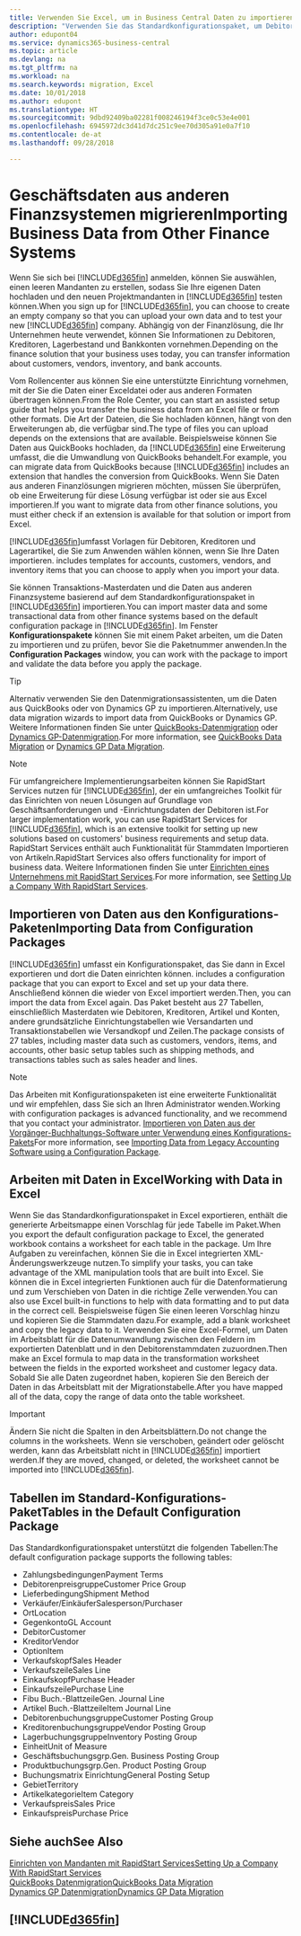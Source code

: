```yaml
---
title: Verwenden Sie Excel, um in Business Central Daten zu importieren | Microsoft Docs
description: "Verwenden Sie das Standardkonfigurationspaket, um Debitorendaten in Excel hinzuzufügen und Daten nach Business Central zu importieren."
author: edupont04
ms.service: dynamics365-business-central
ms.topic: article
ms.devlang: na
ms.tgt_pltfrm: na
ms.workload: na
ms.search.keywords: migration, Excel
ms.date: 10/01/2018
ms.author: edupont
ms.translationtype: HT
ms.sourcegitcommit: 9dbd92409ba02281f008246194f3ce0c53e4e001
ms.openlocfilehash: 6945972dc3d41d7dc251c9ee70d305a91e0a7f10
ms.contentlocale: de-at
ms.lasthandoff: 09/28/2018

---
```

# <a name="importing-business-data-from-other-finance-systems"></a><span data-ttu-id="981c3-103">Geschäftsdaten aus anderen Finanzsystemen migrieren</span><span class="sxs-lookup"><span data-stu-id="981c3-103">Importing Business Data from Other Finance Systems</span></span>
<span data-ttu-id="981c3-104">Wenn Sie sich bei [!INCLUDE[d365fin](includes/d365fin_md.md)] anmelden, können Sie auswählen, einen leeren Mandanten zu erstellen, sodass Sie Ihre eigenen Daten hochladen und den neuen Projektmandanten in [!INCLUDE[d365fin](includes/d365fin_md.md)] testen können.</span><span class="sxs-lookup"><span data-stu-id="981c3-104">When you sign up for [!INCLUDE[d365fin](includes/d365fin_md.md)], you can choose to create an empty company so that you can upload your own data and to test your new [!INCLUDE[d365fin](includes/d365fin_md.md)] company.</span></span> <span data-ttu-id="981c3-105">Abhängig von der Finanzlösung, die Ihr Unternehmen heute verwendet, können Sie Informationen zu Debitoren, Kreditoren, Lagerbestand und Bankkonten vornehmen.</span><span class="sxs-lookup"><span data-stu-id="981c3-105">Depending on the finance solution that your business uses today, you can transfer information about customers, vendors, inventory, and bank accounts.</span></span>  

<span data-ttu-id="981c3-106">Vom Rollencenter aus können Sie eine unterstützte Einrichtung vornehmen, mit der Sie die Daten einer Exceldatei oder aus anderen Formaten übertragen können.</span><span class="sxs-lookup"><span data-stu-id="981c3-106">From the Role Center, you can start an assisted setup guide that helps you transfer the business data from an Excel file or from other formats.</span></span> <span data-ttu-id="981c3-107">Die Art der Dateien, die Sie hochladen können, hängt von den Erweiterungen ab, die verfügbar sind.</span><span class="sxs-lookup"><span data-stu-id="981c3-107">The type of files you can upload depends on the extensions that are available.</span></span> <span data-ttu-id="981c3-108">Beispielsweise können Sie Daten aus QuickBooks hochladen, da [!INCLUDE[d365fin](includes/d365fin_md.md)] eine Erweiterung umfasst, die die Umwandlung von QuickBooks behandelt.</span><span class="sxs-lookup"><span data-stu-id="981c3-108">For example, you can migrate data from QuickBooks because [!INCLUDE[d365fin](includes/d365fin_md.md)] includes an extension that handles the conversion from QuickBooks.</span></span> <span data-ttu-id="981c3-109">Wenn Sie Daten aus anderen Finanzlösungen migrieren möchten, müssen Sie überprüfen, ob eine Erweiterung für diese Lösung verfügbar ist oder sie aus Excel importieren.</span><span class="sxs-lookup"><span data-stu-id="981c3-109">If you want to migrate data from other finance solutions, you must either check if an extension is available for that solution or import from Excel.</span></span>  

[!INCLUDE[d365fin](includes/d365fin_md.md)]<span data-ttu-id="981c3-110">umfasst Vorlagen für Debitoren, Kreditoren und Lagerartikel, die Sie zum Anwenden wählen können, wenn Sie Ihre Daten importieren.</span><span class="sxs-lookup"><span data-stu-id="981c3-110"> includes templates for accounts, customers, vendors, and inventory items that you can choose to apply when you import your data.</span></span>

<span data-ttu-id="981c3-111">Sie können Transaktions-Masterdaten und die Daten aus anderen Finanzsysteme basierend auf dem Standardkonfigurationspaket in [!INCLUDE[d365fin](includes/d365fin_md.md)] importieren.</span><span class="sxs-lookup"><span data-stu-id="981c3-111">You can import master data and some transactional data from other finance systems based on the default configuration package in [!INCLUDE[d365fin](includes/d365fin_md.md)].</span></span> <span data-ttu-id="981c3-112">Im Fenster **Konfigurationspakete** können Sie mit einem Paket arbeiten, um die Daten zu importieren und zu prüfen, bevor Sie die Paketnummer anwenden.</span><span class="sxs-lookup"><span data-stu-id="981c3-112">In the **Configuration Packages** window, you can work with the package to import and validate the data before you apply the package.</span></span>  

> [!TIP]  
> <span data-ttu-id="981c3-113">Alternativ verwenden Sie den Datenmigrationsassistenten, um die Daten aus QuickBooks oder von Dynamics GP zu importieren.</span><span class="sxs-lookup"><span data-stu-id="981c3-113">Alternatively, use data migration wizards to import data from QuickBooks or Dynamics GP.</span></span> <span data-ttu-id="981c3-114">Weitere Informationen finden Sie unter [QuickBooks-Datenmigration](ui-extensions-quickbooks-data-migration.md) oder [Dynamics GP-Datenmigration](ui-extensions-dynamicsgp-data-migration.md).</span><span class="sxs-lookup"><span data-stu-id="981c3-114">For more information, see [QuickBooks Data Migration](ui-extensions-quickbooks-data-migration.md) or [Dynamics GP Data Migration](ui-extensions-dynamicsgp-data-migration.md).</span></span>

> [!NOTE]  
> <span data-ttu-id="981c3-115">Für umfangreichere Implementierungsarbeiten können Sie RapidStart Services nutzen für [!INCLUDE[d365fin](includes/d365fin_md.md)], der ein umfangreiches Toolkit für das Einrichten von neuen Lösungen auf Grundlage von Geschäftsanforderungen und -Einrichtungsdaten der Debitoren ist.</span><span class="sxs-lookup"><span data-stu-id="981c3-115">For larger implementation work, you can use RapidStart Services for [!INCLUDE[d365fin](includes/d365fin_md.md)], which is an extensive toolkit for setting up new solutions based on customers' business requirements and setup data.</span></span> <span data-ttu-id="981c3-116">RapidStart Services enthält auch Funktionalität für Stammdaten Importieren von Artikeln.</span><span class="sxs-lookup"><span data-stu-id="981c3-116">RapidStart Services also offers functionality for import of business data.</span></span> <span data-ttu-id="981c3-117">Weitere Informationen finden Sie unter [Einrichten eines Unternehmens mit RapidStart Services](admin-set-up-a-company-with-rapidstart.md).</span><span class="sxs-lookup"><span data-stu-id="981c3-117">For more information, see [Setting Up a Company With RapidStart Services](admin-set-up-a-company-with-rapidstart.md).</span></span>

## <a name="importing-data-from-configuration-packages"></a><span data-ttu-id="981c3-118">Importieren von Daten aus den Konfigurations-Paketen</span><span class="sxs-lookup"><span data-stu-id="981c3-118">Importing Data from Configuration Packages</span></span>
[!INCLUDE[d365fin](includes/d365fin_md.md)] <span data-ttu-id="981c3-119">umfasst ein Konfigurationspaket, das Sie dann in Excel exportieren und dort die Daten einrichten können.</span><span class="sxs-lookup"><span data-stu-id="981c3-119"> includes a configuration package that you can export to Excel and set up your data there.</span></span> <span data-ttu-id="981c3-120">Anschließend können die wieder von Excel importiert werden.</span><span class="sxs-lookup"><span data-stu-id="981c3-120">Then, you can import the data from Excel again.</span></span> <span data-ttu-id="981c3-121">Das Paket besteht aus 27 Tabellen, einschließlich Masterdaten wie Debitoren, Kreditoren, Artikel und Konten, andere grundsätzliche Einrichtungstabellen wie Versandarten und Transaktionstabellen wie Versandkopf und Zeilen.</span><span class="sxs-lookup"><span data-stu-id="981c3-121">The package consists of 27 tables, including master data such as customers, vendors, items, and accounts, other basic setup tables such as shipping methods, and transactions tables such as sales header and lines.</span></span>  

> [!NOTE]  
>   <span data-ttu-id="981c3-122">Das Arbeiten mit Konfigurationspaketen ist eine erweiterte Funktionalität und wir empfehlen, dass Sie sich an Ihren Administrator wenden.</span><span class="sxs-lookup"><span data-stu-id="981c3-122">Working with configuration packages is advanced functionality, and we recommend that you contact your administrator.</span></span> <span data-ttu-id="981c3-123">[Importieren von Daten aus der Vorgänger-Buchhaltungs-Software unter Verwendung eines Konfigurations-Pakets](across-import-data-configuration-packages.md)</span><span class="sxs-lookup"><span data-stu-id="981c3-123">For more information, see [Importing Data from Legacy Accounting Software using a Configuration Package](across-import-data-configuration-packages.md).</span></span>

## <a name="working-with-data-in-excel"></a><span data-ttu-id="981c3-124">Arbeiten mit Daten in Excel</span><span class="sxs-lookup"><span data-stu-id="981c3-124">Working with Data in Excel</span></span>
<span data-ttu-id="981c3-125">Wenn Sie das Standardkonfigurationspaket in Excel exportieren, enthält die generierte Arbeitsmappe einen Vorschlag für jede Tabelle im Paket.</span><span class="sxs-lookup"><span data-stu-id="981c3-125">When you export the default configuration package to Excel, the generated workbook contains a worksheet for each table in the package.</span></span> <span data-ttu-id="981c3-126">Um Ihre Aufgaben zu vereinfachen, können Sie die in Excel integrierten XML-Änderungswerkzeuge nutzen.</span><span class="sxs-lookup"><span data-stu-id="981c3-126">To simplify your tasks, you can take advantage of the XML manipulation tools that are built into Excel.</span></span> <span data-ttu-id="981c3-127">Sie können die in Excel integrierten Funktionen auch für die Datenformatierung und zum Verschieben von Daten in die richtige Zelle verwenden.</span><span class="sxs-lookup"><span data-stu-id="981c3-127">You can also use Excel built-in functions to help with data formatting and to put data in the correct cell.</span></span> <span data-ttu-id="981c3-128">Beispielsweise fügen Sie einen leeren Vorschlag hinzu und kopieren Sie die Stammdaten dazu.</span><span class="sxs-lookup"><span data-stu-id="981c3-128">For example, add a blank worksheet and copy the legacy data to it.</span></span> <span data-ttu-id="981c3-129">Verwenden Sie eine Excel-Formel, um Daten im Arbeitsblatt für die Datenumwandlung zwischen den Feldern im exportierten Datenblatt und in den Debitorenstammdaten zuzuordnen.</span><span class="sxs-lookup"><span data-stu-id="981c3-129">Then make an Excel formula to map data in the transformation worksheet between the fields in the exported worksheet and customer legacy data.</span></span> <span data-ttu-id="981c3-130">Sobald Sie alle Daten zugeordnet haben, kopieren Sie den Bereich der Daten in das Arbeitsblatt mit der Migrationstabelle.</span><span class="sxs-lookup"><span data-stu-id="981c3-130">After you have mapped all of the data, copy the range of data onto the table worksheet.</span></span>  

> [!IMPORTANT]  
>  <span data-ttu-id="981c3-131">Ändern Sie nicht die Spalten in den Arbeitsblättern.</span><span class="sxs-lookup"><span data-stu-id="981c3-131">Do not change the columns in the worksheets.</span></span> <span data-ttu-id="981c3-132">Wenn sie verschoben, geändert oder gelöscht werden, kann das Arbeitsblatt nicht in [!INCLUDE[d365fin](includes/d365fin_md.md)] importiert werden.</span><span class="sxs-lookup"><span data-stu-id="981c3-132">If they are moved, changed, or deleted, the worksheet cannot be imported into [!INCLUDE[d365fin](includes/d365fin_md.md)].</span></span>

## <a name="tables-in-the-default-configuration-package"></a><span data-ttu-id="981c3-133">Tabellen im Standard-Konfigurations-Paket</span><span class="sxs-lookup"><span data-stu-id="981c3-133">Tables in the Default Configuration Package</span></span>
<span data-ttu-id="981c3-134">Das Standardkonfigurationspaket unterstützt die folgenden Tabellen:</span><span class="sxs-lookup"><span data-stu-id="981c3-134">The default configuration package supports the following tables:</span></span>

-   <span data-ttu-id="981c3-135">Zahlungsbedingungen</span><span class="sxs-lookup"><span data-stu-id="981c3-135">Payment Terms</span></span>
-   <span data-ttu-id="981c3-136">Debitorenpreisgruppe</span><span class="sxs-lookup"><span data-stu-id="981c3-136">Customer Price Group</span></span>
-   <span data-ttu-id="981c3-137">Lieferbedingung</span><span class="sxs-lookup"><span data-stu-id="981c3-137">Shipment Method</span></span>
-   <span data-ttu-id="981c3-138">Verkäufer/Einkäufer</span><span class="sxs-lookup"><span data-stu-id="981c3-138">Salesperson/Purchaser</span></span>
-   <span data-ttu-id="981c3-139">Ort</span><span class="sxs-lookup"><span data-stu-id="981c3-139">Location</span></span>
-   <span data-ttu-id="981c3-140">Gegenkonto</span><span class="sxs-lookup"><span data-stu-id="981c3-140">GL Account</span></span>
-   <span data-ttu-id="981c3-141">Debitor</span><span class="sxs-lookup"><span data-stu-id="981c3-141">Customer</span></span>
-   <span data-ttu-id="981c3-142">Kreditor</span><span class="sxs-lookup"><span data-stu-id="981c3-142">Vendor</span></span>
-   <span data-ttu-id="981c3-143">Option</span><span class="sxs-lookup"><span data-stu-id="981c3-143">Item</span></span>
-   <span data-ttu-id="981c3-144">Verkaufskopf</span><span class="sxs-lookup"><span data-stu-id="981c3-144">Sales Header</span></span>
-   <span data-ttu-id="981c3-145">Verkaufszeile</span><span class="sxs-lookup"><span data-stu-id="981c3-145">Sales Line</span></span>
-   <span data-ttu-id="981c3-146">Einkaufskopf</span><span class="sxs-lookup"><span data-stu-id="981c3-146">Purchase Header</span></span>
-   <span data-ttu-id="981c3-147">Einkaufszeile</span><span class="sxs-lookup"><span data-stu-id="981c3-147">Purchase Line</span></span>
-   <span data-ttu-id="981c3-148">Fibu Buch.-Blattzeile</span><span class="sxs-lookup"><span data-stu-id="981c3-148">Gen. Journal Line</span></span>
-   <span data-ttu-id="981c3-149">Artikel Buch.-Blattzeile</span><span class="sxs-lookup"><span data-stu-id="981c3-149">Item Journal Line</span></span>
-   <span data-ttu-id="981c3-150">Debitorenbuchungsgruppe</span><span class="sxs-lookup"><span data-stu-id="981c3-150">Customer Posting Group</span></span>
-   <span data-ttu-id="981c3-151">Kreditorenbuchungsgruppe</span><span class="sxs-lookup"><span data-stu-id="981c3-151">Vendor Posting Group</span></span>
-   <span data-ttu-id="981c3-152">Lagerbuchungsgruppe</span><span class="sxs-lookup"><span data-stu-id="981c3-152">Inventory Posting Group</span></span>
-   <span data-ttu-id="981c3-153">Einheit</span><span class="sxs-lookup"><span data-stu-id="981c3-153">Unit of Measure</span></span>
-   <span data-ttu-id="981c3-154">Geschäftsbuchungsgrp.</span><span class="sxs-lookup"><span data-stu-id="981c3-154">Gen. Business Posting Group</span></span>
-   <span data-ttu-id="981c3-155">Produktbuchungsgrp.</span><span class="sxs-lookup"><span data-stu-id="981c3-155">Gen. Product Posting Group</span></span>
-   <span data-ttu-id="981c3-156">Buchungsmatrix Einrichtung</span><span class="sxs-lookup"><span data-stu-id="981c3-156">General Posting Setup</span></span>
-   <span data-ttu-id="981c3-157">Gebiet</span><span class="sxs-lookup"><span data-stu-id="981c3-157">Territory</span></span>
-   <span data-ttu-id="981c3-158">Artikelkategorie</span><span class="sxs-lookup"><span data-stu-id="981c3-158">Item Category</span></span>
-   <span data-ttu-id="981c3-159">Verkaufspreis</span><span class="sxs-lookup"><span data-stu-id="981c3-159">Sales Price</span></span>
-   <span data-ttu-id="981c3-160">Einkaufspreis</span><span class="sxs-lookup"><span data-stu-id="981c3-160">Purchase Price</span></span>

## <a name="see-also"></a><span data-ttu-id="981c3-161">Siehe auch</span><span class="sxs-lookup"><span data-stu-id="981c3-161">See Also</span></span>
[<span data-ttu-id="981c3-162">Einrichten von Mandanten mit RapidStart Services</span><span class="sxs-lookup"><span data-stu-id="981c3-162">Setting Up a Company With RapidStart Services</span></span>](admin-set-up-a-company-with-rapidstart.md)  
[<span data-ttu-id="981c3-163">QuickBooks Datenmigration</span><span class="sxs-lookup"><span data-stu-id="981c3-163">QuickBooks Data Migration</span></span>](ui-extensions-quickbooks-data-migration.md)  
[<span data-ttu-id="981c3-164">Dynamics GP Datenmigration</span><span class="sxs-lookup"><span data-stu-id="981c3-164">Dynamics GP Data Migration</span></span>](ui-extensions-dynamicsgp-data-migration.md)  

## [!INCLUDE[d365fin](includes/free_trial_md.md)]  
 


